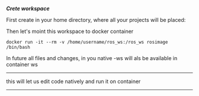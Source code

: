 
***Crete workspace***

First create in your home directory, where all your projects will be placed:

Then let's moint this workspace to docker container

```
docker run -it --rm -v /home/username/ros_ws:/ros_ws rosimage /bin/bash
```

In future all files and changes, in you native -ws will als be available in container ws

---
this will let us edit code natively and run it on container

---